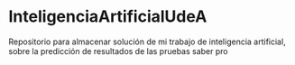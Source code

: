 # InteligenciaArtificialUdeA
Repositorio para almacenar solución de mi trabajo de inteligencia artificial, sobre la predicción de resultados de las pruebas saber pro
